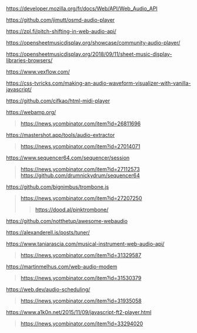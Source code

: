 https://developer.mozilla.org/fr/docs/Web/API/Web_Audio_API

https://github.com/jimutt/osmd-audio-player

https://zpl.fi/pitch-shifting-in-web-audio-api/

https://opensheetmusicdisplay.org/showcase/community-audio-player/

https://opensheetmusicdisplay.org/2018/09/11/sheet-music-display-libraries-browsers/

https://www.vexflow.com/

https://css-tvricks.com/making-an-audio-waveform-visualizer-with-vanilla-javascript/

https://github.com/cifkao/html-midi-player

https://webamp.org/
> https://news.ycombinator.com/item?id=26811696

https://mastershot.app/tools/audio-extractor
> https://news.ycombinator.com/item?id=27014071

https://www.sequencer64.com/sequencer/session
> https://news.ycombinator.com/item?id=27112573
> https://github.com/drumnickydrum/sequencer64

https://github.com/bignimbus/trombone.js
> https://news.ycombinator.com/item?id=27207250
>  > https://dood.al/pinktrombone/

https://github.com/notthetup/awesome-webaudio

https://alexanderell.is/posts/tuner/

https://www.taniarascia.com/musical-instrument-web-audio-api/
> https://news.ycombinator.com/item?id=31329587

https://martinmelhus.com/web-audio-modem
> https://news.ycombinator.com/item?id=31530379

https://web.dev/audio-scheduling/
> https://news.ycombinator.com/item?id=31935058

https://www.a1k0n.net/2015/11/09/javascript-ft2-player.html
> https://news.ycombinator.com/item?id=33294020